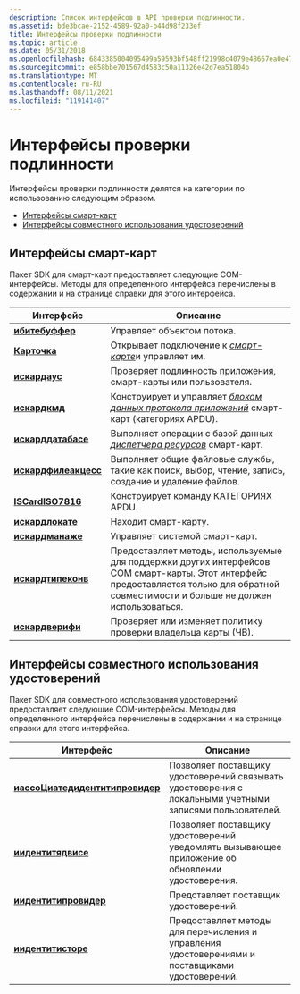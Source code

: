 ```yaml
---
description: Список интерфейсов в API проверки подлинности.
ms.assetid: bde3bcae-2152-4589-92a0-b44d98f233ef
title: Интерфейсы проверки подлинности
ms.topic: article
ms.date: 05/31/2018
ms.openlocfilehash: 6843385004095499a59593bf548ff21998c4079e48667ea0e472e4a55d1f57ed
ms.sourcegitcommit: e858bbe701567d4583c50a11326e42d7ea51804b
ms.translationtype: MT
ms.contentlocale: ru-RU
ms.lasthandoff: 08/11/2021
ms.locfileid: "119141407"
---
```

# <a name="authentication-interfaces"></a>Интерфейсы проверки подлинности

Интерфейсы проверки подлинности делятся на категории по использованию следующим образом.

-   [Интерфейсы смарт-карт](#smart-card-interfaces)
-   [Интерфейсы совместного использования удостоверений](#identity-sharing-interfaces)

## <a name="smart-card-interfaces"></a>Интерфейсы смарт-карт

Пакет SDK для смарт-карт предоставляет следующие COM-интерфейсы. Методы для определенного интерфейса перечислены в содержании и на странице справки для этого интерфейса.



| Интерфейс                                    | Описание                                                                                                                                                                              |
|----------------------------------------------|------------------------------------------------------------------------------------------------------------------------------------------------------------------------------------------|
| [**ибитебуффер**](ibytebuffer.md)           | Управляет объектом потока.                                                                                                                                                                 |
| [**Карточка**](iscard.md)                     | Открывает подключение к [*смарт-карте*](/windows/desktop/SecGloss/s-gly)и управляет им.                                                                    |
| [**искардаус**](iscardauth.md)             | Проверяет подлинность приложения, смарт-карты или пользователя.                                                                                                                                       |
| [**искардкмд**](iscardcmd.md)               | Конструирует и управляет [*блоком данных протокола приложений*](/windows/desktop/SecGloss/a-gly) смарт-карт (категориях APDU). |
| [**искарддатабасе**](iscarddatabase.md)     | Выполняет операции с базой данных [*диспетчера ресурсов*](/windows/desktop/SecGloss/r-gly) смарт-карт.                                              |
| [**искардфилеакцесс**](iscardfileaccess.md) | Выполняет общие файловые службы, такие как поиск, выбор, чтение, запись, создание и удаление файлов.                                                                               |
| [**ISCardISO7816**](iscardiso7816.md)       | Конструирует команду КАТЕГОРИЯХ APDU.                                                                                                                                                              |
| [**искардлокате**](iscardlocate.md)         | Находит смарт-карту.                                                                                                                                                                    |
| [**искардманаже**](iscardmanage.md)         | Управляет системой смарт-карт.                                                                                                                                                           |
| [**искардтипеконв**](iscardtypeconv.md)     | Предоставляет методы, используемые для поддержки других интерфейсов COM смарт-карты. Этот интерфейс предоставляется только для обратной совместимости и больше не должен использоваться.                               |
| [**искардверифи**](iscardverify.md)         | Проверяет или изменяет политику проверки владельца карты (ЧВ).                                                                                                                               |



 

## <a name="identity-sharing-interfaces"></a>Интерфейсы совместного использования удостоверений

Пакет SDK для совместного использования удостоверений предоставляет следующие COM-интерфейсы. Методы для определенного интерфейса перечислены в содержании и на странице справки для этого интерфейса.



| Интерфейс                                                          | Описание                                                                              |
|--------------------------------------------------------------------|------------------------------------------------------------------------------------------|
| [**иассоЦиатедидентитипровидер**](/windows/desktop/api/IdentityProvider/nn-identityprovider-iassociatedidentityprovider) | Позволяет поставщику удостоверений связывать удостоверения с локальными учетными записями пользователей.            |
| [**иидентитядвисе**](/windows/desktop/api/IdentityProvider/nn-identityprovider-iidentityadvise)                         | Позволяет поставщику удостоверений уведомлять вызывающее приложение об обновлении удостоверения. |
| [**иидентитипровидер**](/windows/desktop/api/Identityprovider/nn-identityprovider-iidentityprovider)                     | Представляет поставщик удостоверений.                                                         |
| [**иидентитисторе**](/windows/desktop/api/Identitystore/nn-identitystore-iidentitystore)                           | Предоставляет методы для перечисления и управления удостоверениями и поставщиками удостоверений.              |



 

 

 
